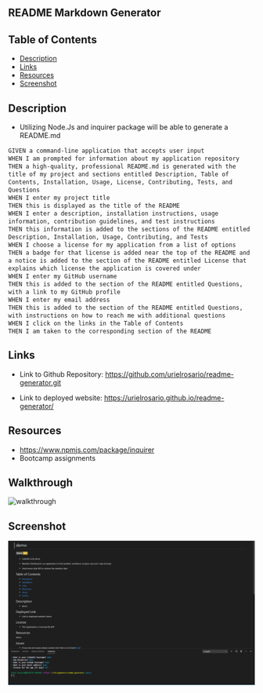 ## README Markdown Generator

## Table of Contents

- [Description](#Description)
- [Links](#Links)
- [Resources](#Resources)
- [Screenshot](#Screenshot)

## Description

- Utilizing Node.Js and inquirer package will be able to generate a README.md

```
GIVEN a command-line application that accepts user input
WHEN I am prompted for information about my application repository
THEN a high-quality, professional README.md is generated with the title of my project and sections entitled Description, Table of Contents, Installation, Usage, License, Contributing, Tests, and Questions
WHEN I enter my project title
THEN this is displayed as the title of the README
WHEN I enter a description, installation instructions, usage information, contribution guidelines, and test instructions
THEN this information is added to the sections of the README entitled Description, Installation, Usage, Contributing, and Tests
WHEN I choose a license for my application from a list of options
THEN a badge for that license is added near the top of the README and a notice is added to the section of the README entitled License that explains which license the application is covered under
WHEN I enter my GitHub username
THEN this is added to the section of the README entitled Questions, with a link to my GitHub profile
WHEN I enter my email address
THEN this is added to the section of the README entitled Questions, with instructions on how to reach me with additional questions
WHEN I click on the links in the Table of Contents
THEN I am taken to the corresponding section of the README
```

## Links

- Link to Github Repository: https://github.com/urielrosario/readme-generator.git

- Link to deployed website: https://urielrosario.github.io/readme-generator/

## Resources

- https://www.npmjs.com/package/inquirer
- Bootcamp assignments

## Walkthrough

![walkthrough](assets/images/demo.gif)

## Screenshot

![generate readme](assets/images/Screenshot.png)
